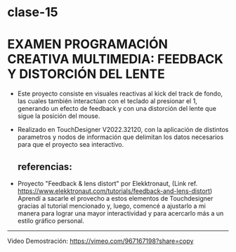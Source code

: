 # clase-15

# EXAMEN PROGRAMACIÓN CREATIVA MULTIMEDIA: FEEDBACK Y DISTORCIÓN DEL LENTE

- Este proyecto consiste en visuales reactivas al kick del track de fondo, las cuales también interactúan con el teclado al presionar el 1, generando un efecto de feedback y con una distorción del lente que sigue la posición del mouse.

- Realizado en TouchDesigner V2022.32120, con la aplicación de distintos parametros y nodos de información que delimitan los datos necesarios para que el proyecto sea interactivo.

  ## referencias:
- Proyecto "Feedback & lens distort" por Elekktronaut, (Link ref. https://www.elekktronaut.com/tutorials/feedback-and-lens-distort)
  Aprendí a sacarle el provecho a estos elementos de Touchdesigner gracias al tutorial mencionado y, luego, comencé a ajustarlo a mi manera para lograr una mayor interactividad y para acercarlo más a un estilo gráfico personal.
  
-----------

Video Demostración:
https://vimeo.com/967167198?share=copy
